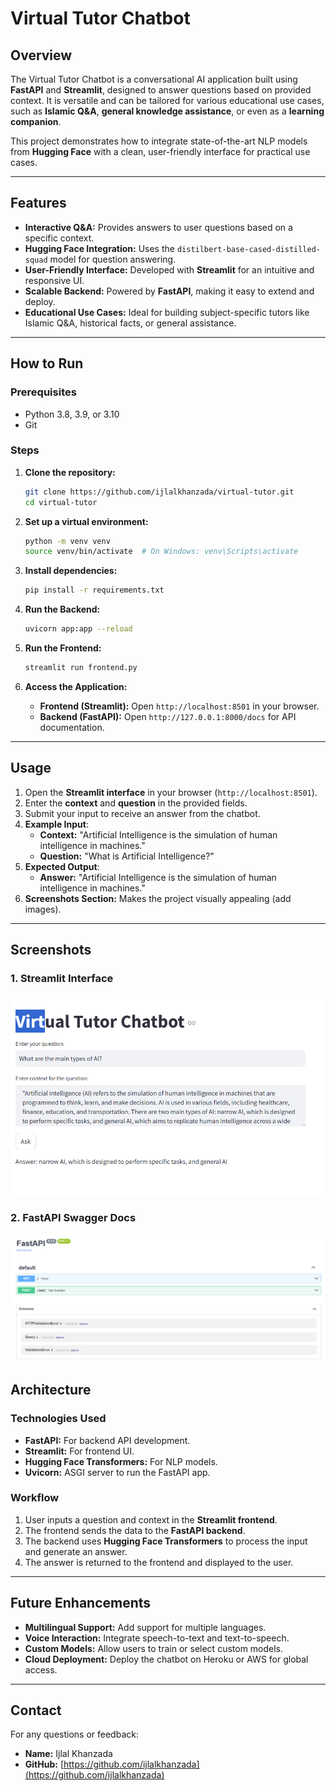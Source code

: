 
# Virtual Tutor Chatbot

## Overview
The Virtual Tutor Chatbot is a conversational AI application built using **FastAPI** and **Streamlit**, designed to answer questions based on provided context. It is versatile and can be tailored for various educational use cases, such as **Islamic Q&A**, **general knowledge assistance**, or even as a **learning companion**.

This project demonstrates how to integrate state-of-the-art NLP models from **Hugging Face** with a clean, user-friendly interface for practical use cases.

---

## Features
- **Interactive Q&A:** Provides answers to user questions based on a specific context.
- **Hugging Face Integration:** Uses the `distilbert-base-cased-distilled-squad` model for question answering.
- **User-Friendly Interface:** Developed with **Streamlit** for an intuitive and responsive UI.
- **Scalable Backend:** Powered by **FastAPI**, making it easy to extend and deploy.
- **Educational Use Cases:** Ideal for building subject-specific tutors like Islamic Q&A, historical facts, or general assistance.

---

## How to Run

### Prerequisites
- Python 3.8, 3.9, or 3.10
- Git

### Steps
1. **Clone the repository:**
   ```bash
   git clone https://github.com/ijlalkhanzada/virtual-tutor.git
   cd virtual-tutor
   ```

2. **Set up a virtual environment:**
   ```bash
   python -m venv venv
   source venv/bin/activate  # On Windows: venv\Scripts\activate
   ```

3. **Install dependencies:**
   ```bash
   pip install -r requirements.txt
   ```

4. **Run the Backend:**
   ```bash
   uvicorn app:app --reload
   ```

5. **Run the Frontend:**
   ```bash
   streamlit run frontend.py
   ```

6. **Access the Application:**
   - **Frontend (Streamlit):** Open `http://localhost:8501` in your browser.
   - **Backend (FastAPI):** Open `http://127.0.0.1:8000/docs` for API documentation.

---

## Usage

1. Open the **Streamlit interface** in your browser (`http://localhost:8501`).
2. Enter the **context** and **question** in the provided fields.
3. Submit your input to receive an answer from the chatbot.
4. **Example Input**:
   - **Context:** "Artificial Intelligence is the simulation of human intelligence in machines."
   - **Question:** "What is Artificial Intelligence?"
5. **Expected Output**:
   - **Answer:** "Artificial Intelligence is the simulation of human intelligence in machines."
6. **Screenshots Section:** Makes the project visually appealing (add images).

---

## Screenshots

### 1. Streamlit Interface
![Streamlit Interface](screenshots/frontend_ui.png)

### 2. FastAPI Swagger Docs
![FastAPI Swagger Docs](screenshots/api_docs.png)


## Architecture

### Technologies Used
- **FastAPI:** For backend API development.
- **Streamlit:** For frontend UI.
- **Hugging Face Transformers:** For NLP models.
- **Uvicorn:** ASGI server to run the FastAPI app.

### Workflow
1. User inputs a question and context in the **Streamlit frontend**.
2. The frontend sends the data to the **FastAPI backend**.
3. The backend uses **Hugging Face Transformers** to process the input and generate an answer.
4. The answer is returned to the frontend and displayed to the user.

---

## Future Enhancements
- **Multilingual Support:** Add support for multiple languages.
- **Voice Interaction:** Integrate speech-to-text and text-to-speech.
- **Custom Models:** Allow users to train or select custom models.
- **Cloud Deployment:** Deploy the chatbot on Heroku or AWS for global access.

---

## Contact
For any questions or feedback:
- **Name:** Ijlal Khanzada
- **GitHub:** [https://github.com/ijlalkhanzada](https://github.com/ijlalkhanzada)
